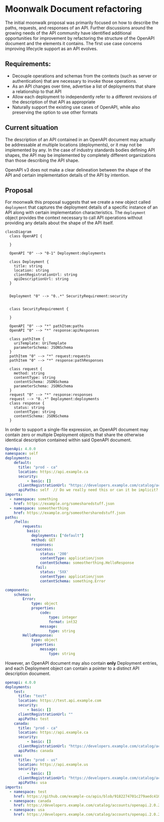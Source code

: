 # Moonwalk Document refactoring

The initial moonwalk proposal was primarily focused on how to describe the paths, requests, and responses of an API. Further discussions around the growing needs of the API community have identified additional opportunities for improvement by refactoring the structure of the OpenAPI document and the elements it contains. The first use case concerns improving lifecycle support as an API evolves.

## Requirements:

- Decouple operations and schemas from the contexts (such as server or authentication) that are necessary to invoke those operations.
- As an API changes over time, advertise a list of deployments that share a relationship to that API
- Allow each deployment to independently refer to a different revisions of the description of that API as appropriate
- Naturally support the existing use cases of OpenAPI, while also preserving the option to use other formats

## Current situation

The description of an API contained in an OpenAPI document may actually be addressable at multiple locations (deployments), or it may not be implemented by any. In the case of industry standards bodies defining API shapes, the API may be implemented by completely different organizations than those describing the API shape.

OpenAPI v3 does not make a clear delineation between the shape of the API and certain implementation details of the API by intention. 

## Proposal

For moonwalk this proposal suggests that we create a new object called `deployment` that captures the deployment details of a specific instance of an API along with certain implementation characteristics. The `deployment` object provides the context necessary to call API operations without providing any details about the shape of the API itself.

```mermaid
classDiagram
  class OpenAPI {

  }
  
  OpenAPI "0" --> "0-1" Deployment:deployments
  
  class Deployment {
    title: string
    location: string
    clientRegistrationUrl: string
    apiDescriptionUrl: string
  }

  
  Deployment "0" --> "0..*" SecurityRequirement:security  


  class SecurityRequirement {

  }

  OpenAPI "0" --> "*" pathItem:paths  
  OpenAPI "0" --> "*" response:apiResponses

  class pathItem {
    uriTemplate: UriTemplate
    parameterSchema: JSONSchema
  }
  pathItem "0" --> "*" request:requests
  pathItem "0" --> "*" response:pathResponses

  class request {
    method: string
    contentType: string
    contentSchema: JSONSchema
    parameterSchema: JSONSchema
  }
  request "0" --> "*" response:responses
  request --> "0..*" Deployment:deployments
  class response {
    status: string
    contentType: string
    contentSchema: JSONSchema
  }  

```

In order to support a single-file expression, an OpenAPI document may contain zero or multiple Deployment objects that share the otherwise identical description contained within said OpenAPI document.

```yaml
OpenApi: 4.0.0
namespace: self
deployments:
    default: 
      title: "prod - ca"
      location: https://api.example.ca
      security:
          - basic: []
      clientRegistrationUrl: "https://developers.example.com/catalog/accounts" # optional, identifies where credentials may be obtained
      apiPaths: self  // Do we really need this or can it be implicit?
imports:
  - namespace: something
    href: https://example.org/somesharedstuff.json
  - namespace: someotherthing
    href: https://example.org/someothersharedstuff.json
paths:
    /hello:
        requests:
          basic:
            deployments: ["default"]
            method: GET
            responses:
              success:
                status: '200'
                contentType: application/json
                contentSchema: someotherthing.HelloResponse
              fail:
                status: '5XX'
                contentType: application/json
                contentSchema: something.Error

components:
    schemas:
        Error:
            type: object
            properties:
                code:
                    type: integer
                    format: int32
                message:
                    type: string
        HelloResponse:
            type: object
            properties:
                message:
                    type: string
```

However, an OpenAPI document may also contain **only** Deployment entries, and each Deployment object can contain a pointer to a distinct API description document. 

```yaml
openapi: 4.0.0
deployments:
    test: 
      title: "test"
      location: https://test.api.example.com
      security:
          - basic: []
      clientRegistrationUrl: ""
      apiPaths: test
    canada: 
      title: "prod - ca"
      location: https://api.example.ca
      security:
          - basic: []
      clientRegistrationUrl: "https://developers.example.com/catalog/accounts"
      apiPaths: canada
    usa: 
      title: "prod - us"
      location: https://api.example.us
      security:
          - basic: []
      clientRegistrationUrl: "https://developers.example.com/catalog/accounts"
      apiPaths: usa
imports:
  - namespace: test
    href: https://github.com/example-co/apis/blob/9182274701c279aedc4107fedf630639d7d70bbb/accounts/openapi.2.0.4.yaml
  - namespace: canada
    href: https://developers.example.com/catalog/accounts/openapi.2.0.2.yaml
  - namespace: usa
    href: https://developers.example.com/catalog/accounts/openapi.2.0.2.yaml

```
